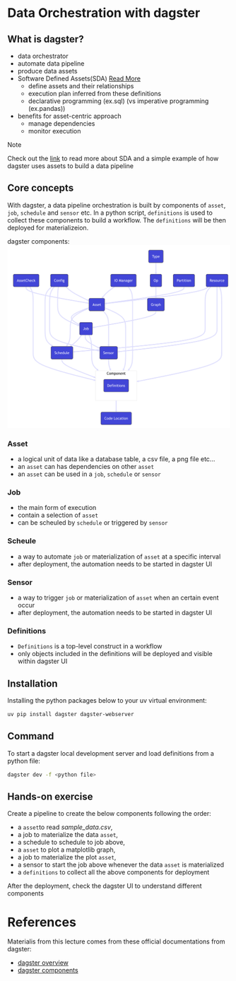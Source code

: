 # Data Orchestration with dagster


## What is dagster? 
- data orchestrator 
- automate data pipeline
- produce data assets
- Software Defined Assets(SDA) [Read More](https://dagster.io/glossary/software-defined-assets)
  - define assets and their relationships 
  - execution plan inferred from these definitions
  - declarative programming (ex.sql) (vs imperative programming (ex.pandas))
- benefits for asset-centric approach
  - manage dependencies
  - monitor execution

>[!Note]
>Check out the [link](https://dagster.io/glossary/software-defined-assets) to read more about SDA and a simple example of how dagster uses assets to build a data pipeline

## Core concepts

With dagster, a data pipeline orchestration is built by components of ```asset```, ```job```, ```schedule``` and ```sensor``` etc. In a python script, ```definitions``` is used to collect these components to build a workflow. The ```definitions``` will be then deployed for materializeion. 
  
dagster components: 
[![dagster components](../figures/dagster_components.png)](https://docs.dagster.io/getting-started/concepts)

### Asset
- a logical unit of data like a database table, a csv file, a png file etc...
- an ```asset``` can has dependencies on other ```asset```
- an ```asset``` can be used in a ```job```, ```schedule``` or ```sensor```

### Job
- the main form of execution
- contain a selection of ```asset```
- can be scheuled by ```schedule``` or triggered by ```sensor```

### Scheule
- a way to automate ```job``` or materialization of ```asset``` at a specific interval
- after deployment, the automation needs to be started in dagster UI

### Sensor
- a way to trigger ```job``` or materialization of ```asset``` when an certain event occur
- after deployment, the automation needs to be started in dagster UI

### Definitions
- ```Definitions``` is a top-level construct in a workflow
- only objects included in the definitions will be deployed and visible within dagster UI


## Installation 

Installing the python packages below to your uv virtual environment:

```bash
uv pip install dagster dagster-webserver
```

## Command
To start a dagster local development server and load definitions from a python file:

```bash
dagster dev -f <python file>
```


## Hands-on exercise

Create a pipeline to create the below components following the order:
- a `asset`to read *sample_data.csv*,
- a job to materialize the data `asset`,
- a schedule to schedule to job above,
- a `asset` to plot a matplotlib graph,
- a job to materialize the plot `asset`,
- a sensor to start the job above whenever the data `asset` is materialized
- a `definitions` to collect all the above components for deployment

After the deployment, check the dagster UI to understand different components


# References
Materialis from this lecture comes from these official documentations from dagster: 
- [dagster overview](https://dagster.io/blog/dagster-crash-course-oct-2022)
- [dagster components](https://docs.dagster.io/getting-started/concepts)
  

